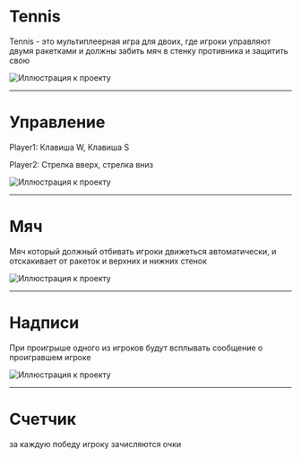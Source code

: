 # Tennis
Tennis - это мультиплеерная игра для двоих, где игроки управляют двумя ракетками и должны забить мяч в стенку противника и защитить свою  

![Иллюстрация к проекту]([https://github.com/YaLava/Tennis/commit/e27e16426be04a5898addec88ed6f3cd50c2c447#diff-d10c6e33cc66c64decac47f1ae3849266103a0c42eb0df5ea8049b97ec24e19e])
***
# Управление
Player1: Клавиша W, Клавиша S  

Player2: Стрелка вверх, стрелка вниз  

![Иллюстрация к проекту]([https://github.com/YaLava/Tennis/blob/main/%D0%9D%D0%BE%D0%B2%D0%B0%D1%8F%20%D0%BF%D0%B0%D0%BF%D0%BA%D0%B0%20(8)/%D0%A1%D0%BD%D0%B8%D0%BC%D0%BE%D0%BA%20%D1%8D%D0%BA%D1%80%D0%B0%D0%BD%D0%B0%20(487).png])
***
# Мяч
Мяч который должный отбивать игроки движеться автоматически, и отскакивает от ракеток и верхних и нижних стенок  

![Иллюстрация к проекту]([[https://github.com/YaLava/Tennis/blob/main/%D0%9D%D0%BE%D0%B2%D0%B0%D1%8F%20%D0%BF%D0%B0%D0%BF%D0%BA%D0%B0%20(8)/%D0%A1%D0%BD%D0%B8%D0%BC%D0%BE%D0%BA%20%D1%8D%D0%BA%D1%80%D0%B0%D0%BD%D0%B0%20(487).png])

***
# Надписи
При проигрыше одного из игроков будут всплывать сообщение о проигравшем игроке  

![Иллюстрация к проекту]([https://github.com/YaLava/Tennis/blob/main/%D0%9D%D0%BE%D0%B2%D0%B0%D1%8F%20%D0%BF%D0%B0%D0%BF%D0%BA%D0%B0%20(8)/%D0%A1%D0%BD%D0%B8%D0%BC%D0%BE%D0%BA%20%D1%8D%D0%BA%D1%80%D0%B0%D0%BD%D0%B0%20(491).png])
***
# Счетчик
за каждую победу игроку зачисляются очки
